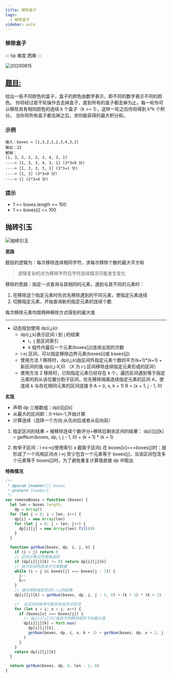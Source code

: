 ```yaml
---
title: 移除盒子
tags:
  - 移除盒子
sidebar: auto
---
```


### 移除盒子

::: tip 难度
困难
:::

![20200815](http://qiniu.gaowenju.com/leecode/banner/20200815.jpg)

## [题目:](https://leetcode-cn.com/problems/remove-boxes/)

给出一些不同颜色的盒子，盒子的颜色由数字表示，即不同的数字表示不同的颜色。
你将经过若干轮操作去去掉盒子，直到所有的盒子都去掉为止。每一轮你可以移除具有相同颜色的连续 k 个盒子（k >= 1），这样一轮之后你将得到 k\*k 个积分。
当你将所有盒子都去掉之后，求你能获得的最大积分和。

### 示例

```
输入：boxes = [1,3,2,2,2,3,4,3,1]
输出：23
解释：
[1, 3, 2, 2, 2, 3, 4, 3, 1]
----> [1, 3, 3, 4, 3, 1] (3*3=9 分)
----> [1, 3, 3, 3, 1] (1*1=1 分)
----> [1, 1] (3*3=9 分)
----> [] (2*2=4 分)
```

### 提示

- 1 <= boxes.length <= 100
- 1 <= boxes[i] <= 100

## 抛砖引玉

![抛砖引玉](http://qiniu.gaowenju.com/leecode/20200815.png)

**思路**

题目的逻辑为：每次移除连续相同字符，求每次移除个数的最大平方和

> 逻辑复杂的点为移除字符后字符连续情况可能发生变化

移除的思路：指定一点查询与其相同的元素，遇到与其不同的元素时：

1. 在移除这个指定元素时先优先移除遇到的不同元素，使指定元素连续
2. 切换指定元素，开始查询新的指定元素的连续个数

每次移除元素均取两种移除方式得到的最大值

---

- 动态规划使用 dp(i,j,k):
  - dp(i,j,k)表示区间 i 到 j 的结果
    - i，j 是区间索引
    - k 组件内最后一个元素(boxes[j])连续出现的次数
  - i->j 区间，可以指定移除边界元素(boxes[i]或 boxes[j])
  - 使用方法 1 移除时，dp(i,j,k)由区间外指定元素个数的平方(k+1)\*(k+1) + 新区间的值 dp(i,j-X,0) （X 为 i-j 区间移除连续指定元素形成的区间）
  - 使用方法 2 移除时，已知指定元素已经存在 k 个，遍历区间遇到等于指定元素的则从该位置分割子区间，优先移除隔离连续指定元素的区间 A，使连续 k 与存在相同元素的区间连接 B
    A = (i, x, k + 1)
    B = (x + 1, j - 1, 0)

**实现**

- 声明 dp 三维数组：dp[i][j][k]
- 从最大的区间即：0->len-1,开始计算
- 计算连续（选择一个方向:从先向后或者从后向前）

1. 指定区间的结果 = 被移除连续个数评分+移除后剩余区间的结果：
   dp[i][j][k] = getNum(boxes, dp, i, j - 1, 0) + (k + 1) \* (k + 1)

2. 枚举子区间：i->x->j(使用索引 x 截取子区间)
   在 boxes[x]===boxes[j]时：就形成了一个风格区间点
   i->j 至少包含一个元素等于 boxes[j]，当该区间包含多个元素等于 boxes[j]时，为了避免重复计算值直接 dp 中取出

**特殊情况**

```javascript
/**
 * @param {number[]} boxes
 * @return {number}
 */
var removeBoxes = function (boxes) {
  let len = boxes.length,
    dp = Array()
  for (let i = 0; i < len; i++) {
    dp[i] = new Array(len)
    for (let j = 0; j < len; j++) {
      dp[i][j] = new Array(len).fill(0)
    }
  }

  function getNum(boxes, dp, i, j, k) {
    if (i > j) return 0
    // 区间计算过则直接返回
    if (dp[i][j][k] != 0) return dp[i][j][k]
    // 统计区间内连续子元素数量
    while (i > j && boxes[j] === boxes[j - 1]) {
      j--
      k++
    }
    // 递归得到指定区间l->j的结果
    dp[i][j][k] = getNum(boxes, dp, i, j - 1, 0) + (k + 1) * (k + 1)

    //  在区间内枚举可能的存在的子区间
    for (let x = i; x < j; x++) {
      if (boxes[x] === boxes[j]) {
        // dp[i][j][k]保存不同移除顺序下的最大值
        dp[i][j][k] = Math.max(
          dp[i][j][k],
          getNum(boxes, dp, i, x, k + 1) + getNum(boxes, dp, x + 1, j - 1, 0)
        )
      }
    }
    return dp[i][j][k]
  }

  return getNum(boxes, dp, 0, len - 1, 0)
}
```
